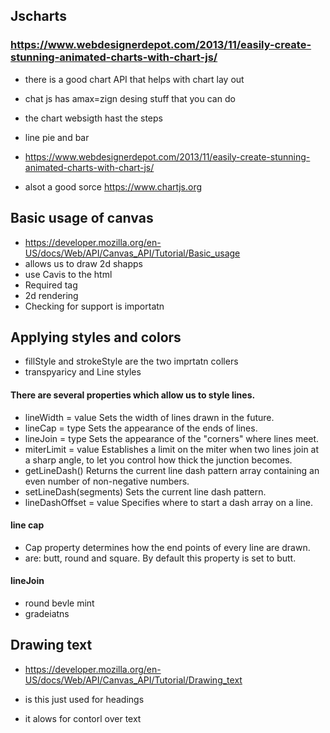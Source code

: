 ## Jscharts 
###  https://www.webdesignerdepot.com/2013/11/easily-create-stunning-animated-charts-with-chart-js/

- there is a good chart API that helps with chart lay out
- chat js has amax=zign desing stuff that you can do 
-  the chart websigth hast the steps
- line pie and bar
- https://www.webdesignerdepot.com/2013/11/easily-create-stunning-animated-charts-with-chart-js/

- alsot a good sorce https://www.chartjs.org
## Basic usage of canvas   
- https://developer.mozilla.org/en-US/docs/Web/API/Canvas_API/Tutorial/Basic_usage
- allows us to draw 2d shapps 
- use Cavis to the html
- Required </canvas> tag
- 2d rendering 
- Checking for support is importatn 
## Applying styles and colors
- fillStyle and strokeStyle are the two imprtatn collers
- transpyaricy and 
Line styles

#### There are several properties which allow us to style lines.

- lineWidth = value Sets the width of lines drawn in the future.
- lineCap = type Sets the appearance of the ends of lines.
- lineJoin = type Sets the appearance of the "corners" where lines meet.
- miterLimit = value Establishes a limit on the miter when two lines join at a sharp angle, to let you control how thick the junction becomes.
- getLineDash() Returns the current line dash pattern array containing an even number of non-negative numbers.
- setLineDash(segments)  Sets the current line dash pattern.
- lineDashOffset = value Specifies where to start a dash array on a line.
#### line cap
- Cap property determines how the end points of every line are drawn. 
- are: butt, round and square. By default this property is set to butt.
#### lineJoin
- round bevle mint
- gradeiatns
## Drawing text
- https://developer.mozilla.org/en-US/docs/Web/API/Canvas_API/Tutorial/Drawing_text

- is this just used for headings
- it alows for contorl over text 